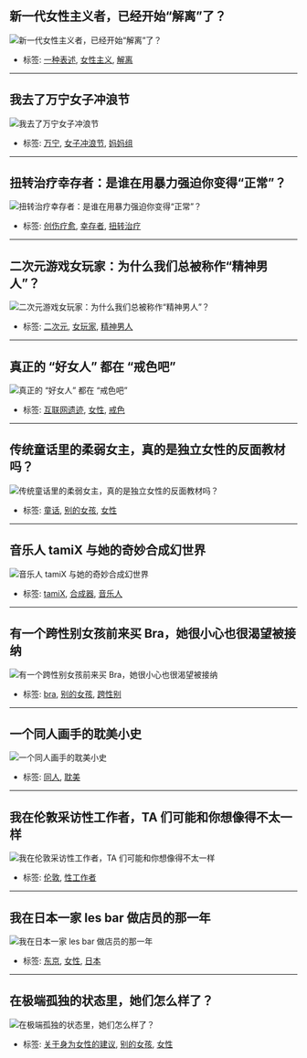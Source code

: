 ## 新一代女性主义者，已经开始“解离”了？

![新一代女性主义者，已经开始“解离”了？](https://www.biede.com/wp-content/uploads/2023/04/11-3-600x600.jpg)

- 标签: [一种表述](https://www.biede.com/tag/yizhongbiaoshu/), [女性主义](https://www.biede.com/tag/nvxingzhuyi/), [解离](https://www.biede.com/tag/jieli/)

---

## 我去了万宁女子冲浪节

![我去了万宁女子冲浪节](https://www.biede.com/wp-content/uploads/2023/04/12-2-600x600.jpg)

- 标签: [万宁](https://www.biede.com/tag/wanning/), [女子冲浪节](https://www.biede.com/tag/nuzichonglangjie/), [妈妈组](https://www.biede.com/tag/mamazu/)

---

## 扭转治疗幸存者：是谁在用暴力强迫你变得“正常”？

![扭转治疗幸存者：是谁在用暴力强迫你变得“正常”？](https://www.biede.com/wp-content/uploads/2023/04/5-600x439.png)

- 标签: [创伤疗愈](https://www.biede.com/girl_tag/chuangshangliaoyu/), [幸存者](https://www.biede.com/girl_tag/xingcunzhe/), [扭转治疗](https://www.biede.com/girl_tag/niuzhuanzhiliao/)

---

## 二次元游戏女玩家：为什么我们总被称作“精神男人”？

![二次元游戏女玩家：为什么我们总被称作“精神男人”？](https://www.biede.com/wp-content/uploads/2023/03/4-4-600x600.png)

- 标签: [二次元](https://www.biede.com/girl_tag/erciyuan/), [女玩家](https://www.biede.com/girl_tag/nuwanjia/), [精神男人](https://www.biede.com/girl_tag/jingshennanren/)

---

## 真正的 “好女人” 都在 “戒色吧”

![真正的 “好女人” 都在 “戒色吧”](https://www.biede.com/wp-content/uploads/2023/03/封面.jpg)

- 标签: [互联网遗迹](https://www.biede.com/girl_tag/hulianwangyiji/), [女性](https://www.biede.com/girl_tag/nvxing/), [戒色](https://www.biede.com/girl_tag/jiese/)

---

## 传统童话里的柔弱女主，真的是独立女性的反面教材吗？

![传统童话里的柔弱女主，真的是独立女性的反面教材吗？](https://www.biede.com/wp-content/uploads/2022/10/nvhai1-600x459.jpeg)

- 标签: [童话](https://www.biede.com/girl_tag/tonghua/), [别的女孩](https://www.biede.com/tag/biedenvhai/), [女性](https://www.biede.com/tag/nvxing/)

---

## 音乐人 tamiX 与她的奇妙合成幻世界

![音乐人 tamiX 与她的奇妙合成幻世界](https://www.biede.com/wp-content/uploads/2022/08/WechatIMG56-600x600.jpeg)

- 标签: [tamiX](https://www.biede.com/tag/tamix/), [合成器](https://www.biede.com/tag/hechengqi/), [音乐人](https://www.biede.com/tag/yinleren/)

---

## 有一个跨性别女孩前来买 Bra，她很小心也很渴望被接纳

![有一个跨性别女孩前来买 Bra，她很小心也很渴望被接纳](https://www.biede.com/wp-content/uploads/2022/08/640-21-600x459.jpeg)

- 标签: [bra](https://www.biede.com/tag/bra/), [别的女孩](https://www.biede.com/tag/biedenvhai/), [跨性别](https://www.biede.com/tag/kuaxingbie/)

---

## 一个同人画手的耽美小史

![一个同人画手的耽美小史](https://www.biede.com/wp-content/uploads/2022/08/640-22-600x459.jpeg)

- 标签: [同人](https://www.biede.com/tag/tongren/), [耽美](https://www.biede.com/tag/danmei/)

---

## 我在伦敦采访性工作者，TA 们可能和你想像得不太一样

![我在伦敦采访性工作者，TA 们可能和你想像得不太一样](https://www.biede.com/wp-content/uploads/2022/08/640-42-600x459.jpeg)

- 标签: [伦敦](https://www.biede.com/tag/lundun/), [性工作者](https://www.biede.com/tag/xinggongzuozhe/)

---

## 我在日本一家 les bar 做店员的那一年

![我在日本一家 les bar 做店员的那一年](https://www.biede.com/wp-content/uploads/2022/02/0-6-600x459.jpeg)

- 标签: [东京](https://www.biede.com/tag/dongjing/), [女性](https://www.biede.com/tag/nvxing/), [日本](https://www.biede.com/tag/riben/)

---

## 在极端孤独的状态里，她们怎么样了？

![在极端孤独的状态里，她们怎么样了？](https://www.biede.com/wp-content/uploads/2022/01/未命名作品-1-600x600.jpg)

- 标签: [关于身为女性的建议](https://www.biede.com/tag/guanyushenweinvxingdejianyi/), [别的女孩](https://www.biede.com/tag/biedenvhai/), [女性](https://www.biede.com/tag/nvxing/)